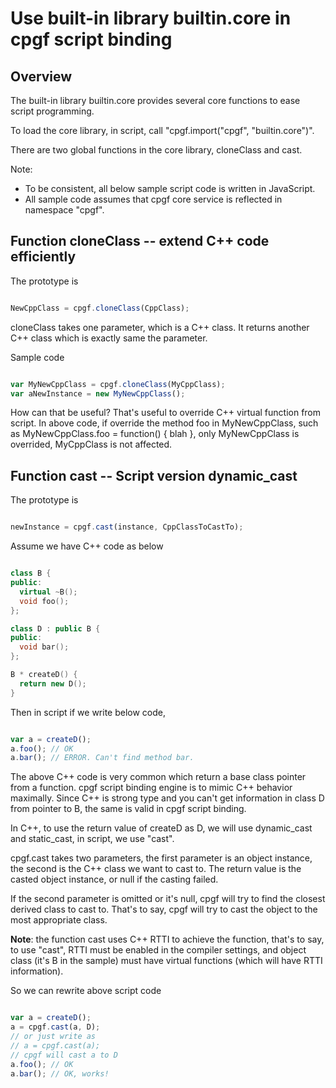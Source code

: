 

# Use built-in library builtin.core in cpgf script binding

## Overview

The built-in library builtin.core provides several core functions to ease script programming.

To load the core library, in script, call "cpgf.import("cpgf", "builtin.core")".

There are two global functions in the core library, cloneClass and cast.

Note:
  * To be consistent, all below sample script code is written in JavaScript.
  * All sample code assumes that cpgf core service is reflected in namespace "cpgf".


## Function cloneClass -- extend C++ code efficiently

The prototype is
```javascript

NewCppClass = cpgf.cloneClass(CppClass);
```
cloneClass takes one parameter, which is a C++ class. It returns another C++ class which is exactly same the parameter.

Sample code
```javascript

var MyNewCppClass = cpgf.cloneClass(MyCppClass);
var aNewInstance = new MyNewCppClass();
```

How can that be useful? That's useful to override C++ virtual function from script. In above code, if override the method foo in MyNewCppClass, such as MyNewCppClass.foo = function() { blah }, only MyNewCppClass is overrided, MyCppClass is not affected.

## Function cast -- Script version dynamic_cast

The prototype is
```javascript

newInstance = cpgf.cast(instance, CppClassToCastTo);
```

Assume we have C++ code as below
```c++

class B {
public:
  virtual ~B();
  void foo();
};

class D : public B {
public:
  void bar();
};

B * createD() {
  return new D();
}
```

Then in script if we write below code,
```javascript

var a = createD();
a.foo(); // OK
a.bar(); // ERROR. Can't find method bar.
```

The above C++ code is very common which return a base class pointer from a function. cpgf script binding engine is to mimic C++ behavior maximally. Since C++ is strong type and you can't get information in class D from pointer to B, the same is valid in cpgf script binding.

In C++, to use the return value of createD as D, we will use dynamic_cast and static_cast, in script, we use "cast".

cpgf.cast takes two parameters, the first parameter is an object instance, the second is the C++ class we want to cast to. The return value is the casted object instance, or null if the casting failed.

If the second parameter is omitted or it's null, cpgf will try to find the closest derived class to cast to. That's to say, cpgf will try to cast the object to the most appropriate class.

**Note**: the function cast uses C++ RTTI to achieve the function, that's to say, to use "cast", RTTI must be enabled in the compiler settings, and object class (it's B in the sample) must have virtual functions (which will have RTTI information).

So we can rewrite above script code
```javascript

var a = createD();
a = cpgf.cast(a, D);
// or just write as
// a = cpgf.cast(a);
// cpgf will cast a to D
a.foo(); // OK
a.bar(); // OK, works!
```
